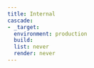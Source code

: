 ```yaml
---
title: Internal
cascade:
- _target:
  environment: production
  build:
  list: never
  render: never
---
```

